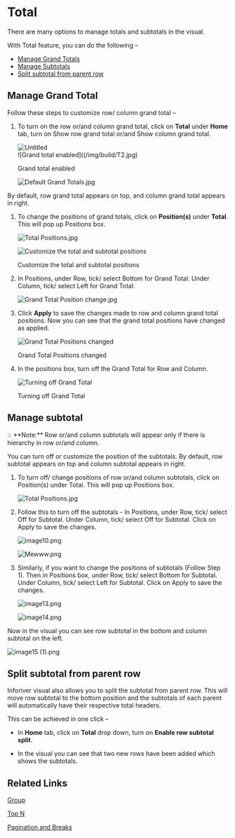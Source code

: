 # Total

There are many options to manage totals and subtotals in the visual.

With Total feature, you can do the following –

- [Manage Grand Totals](/build/Total)
- [Manage Subtotals](/build/Total)
- [Split subtotal from parent row](/build/Total)


## **Manage Grand Total**

Follow these steps to customize row/ column grand total –

1. To turn on the row or/and column grand total, click on **Total** under **Home** tab, turn on Show row grand total or/and Show column grand total.
    
    ![Untitled](/img/build/T1.png)    
    ![Grand total enabled]((/img/build/T2.jpg)
    
    Grand total enabled
    
    ![Default Grand Totals.jpg](/img/build/T3.jpg)
    

By default, row grand total appears on top, and column grand total appears in right.

1. To change the positions of grand totals, click on **Position(s)** under **Total**. This will pop up Positions box.
    
    ![Total Positions.jpg](/img/build/T4.jpg)
    
    ![Customize the total and subtotal positions](/img/build/T5.jpg)

    Customize the total and subtotal positions
    
2. In Positions, under Row, tick/ select Bottom for Grand Total. Under Column, tick/ select Left for Grand Total.
    
    ![Grand Total Position change.jpg](/img/build/T6.jpg)
    
3. Click **Apply** to save the changes made to row and column grand total positions. Now you can see that the grand total positions have changed as applied.
    
    ![Grand Total Positions changed](/img/build/T7.jpg)
    
    Grand Total Positions changed
    
4. In the positions box, turn off the Grand Total for Row and Column.
    
    ![Turning off Grand Total](/img/build/T8.jpg)

    Turning off Grand Total
    

## **Manage subtotal**

<aside>
💡 **Note:** Row or/and column subtotals will appear only if there is hierarchy in row or/and column.

</aside>

You can turn off or customize the position of the subtotals. By default, row subtotal appears on top and column subtotal appears in right.

1. To turn off/ change positions of row or/and column subtotals, click on Position(s) under Total. This will pop up Positions box.
    
    ![Total Positions.jpg](/img/build/T9.jpg)
    
2. Follow this to turn off the subtotals - In Positions, under Row, tick/ select Off for Subtotal. Under Column, tick/ select Off for Subtotal. Click on Apply to save the changes.
    
    ![image10.png](/img/build/T10.png)
    
    ![Mewww.png](/img/build/T11.png)

3. Similarly, if you want to change the positions of subtotals (Follow Step 1). Then in Positions box, under Row, tick/ select Bottom for Subtotal. Under Column, tick/ select Left for Subtotal. Click on Apply to save the changes.
    
    ![image13.png](/img/build/T12.png)
    
    ![image14.png](/img/build/T13.png)


Now in the visual you can see row subtotal in the bottom and column subtotal on the left.

![image15 (1).png](/img/build/T14.png)

## **Split subtotal from parent row**

Inforiver visual also allows you to split the subtotal from parent row. This will move row subtotal to the bottom position and the subtotals of each parent will automatically have their respective total headers.

This can be achieved in one click –

- In **Home** tab, click on **Total** drop down, turn on **Enable row subtotal split**.
     

- In the visual you can see that two new rows have been added which shows the subtotals.
     


## Related Links

[Group](/build/Group)

[Top N](/analyze/TopN)

[Pagination and Breaks](/settings/pagination-and-breaks)    